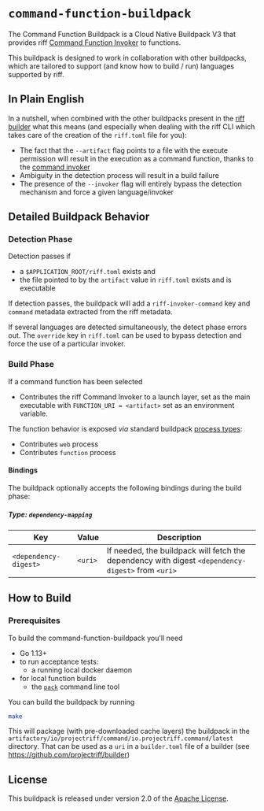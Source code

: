 # `command-function-buildpack`

The Command Function Buildpack is a Cloud Native Buildpack V3 that provides riff [Command Function Invoker](https://github.com/projectriff/command-function-invoker) to functions.

This buildpack is designed to work in collaboration with other buildpacks, which are tailored to
support (and know how to build / run) languages supported by riff.

## In Plain English

In a nutshell, when combined with the other buildpacks present in the [riff builder](https://github.com/projectriff/builder) what this means (and especially when dealing with the riff CLI which takes care of the creation of the `riff.toml` file for you):

- The fact that the `--artifact` flag points to a file with the execute permission will result in the execution as a command function, thanks to the [command invoker](https://github.com/projectriff/command-function-invoker)
- Ambiguity in the detection process will result in a build failure
- The presence of the `--invoker` flag will entirely bypass the detection mechanism and force a given language/invoker

## Detailed Buildpack Behavior

### Detection Phase

Detection passes if

- a `$APPLICATION_ROOT/riff.toml` exists and
- the file pointed to by the `artifact` value in `riff.toml` exists and is executable

If detection passes, the buildpack will add a `riff-invoker-command` key and `command`
metadata extracted from the riff metadata.

If several languages are detected simultaneously, the detect phase errors out.
The `override` key in `riff.toml` can be used to bypass detection and force the use of a particular invoker.

### Build Phase

If a command function has been selected

- Contributes the riff Command Invoker to a launch layer, set as the main executable with `FUNCTION_URI = <artifact>` set as an environment variable.

The function behavior is exposed _via_ standard buildpack [process types](https://github.com/buildpack/spec/blob/master/buildpack.md#launch):

- Contributes `web` process
- Contributes `function` process

#### Bindings
The buildpack optionally accepts the following bindings during the build phase:

##### Type: `dependency-mapping`
|Key                   | Value   | Description
|----------------------|---------|------------
|`<dependency-digest>` | `<uri>` | If needed, the buildpack will fetch the dependency with digest `<dependency-digest>` from `<uri>`

## How to Build

### Prerequisites
To build the command-function-buildpack you'll need

- Go 1.13+
- to run acceptance tests:
  - a running local docker daemon
- for local function builds
  - the [`pack`](https://github.com/buildpacks/pack) command line tool


You can build the buildpack by running

```bash
make
```

This will package (with pre-downloaded cache layers) the buildpack in the
`artifactory/io/projectriff/command/io.projectriff.command/latest` directory. That can be used as a `uri` in a `builder.toml`
file of a builder (see https://github.com/projectriff/builder)

## License

This buildpack is released under version 2.0 of the [Apache License](https://www.apache.org/licenses/LICENSE-2.0).

